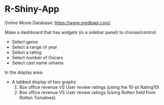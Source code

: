 # R-Shiny-App

Online Movie Database: https://www.omdbapi.com/

Make a dashboard that has widgets (in a sidebar panel) to choose/control:
- Select genre
- Select a range of year
- Select a rating 
- Select number of Oscars
- Select cast name ontains

In the display area:
- A tabbed display of two graphs
  1. Box office revenue VS User review ratings (using the 10-pt Rating10)
  2. Box office revenue VS User review ratings (Using Rotten field from Rotten Tomatoes)

